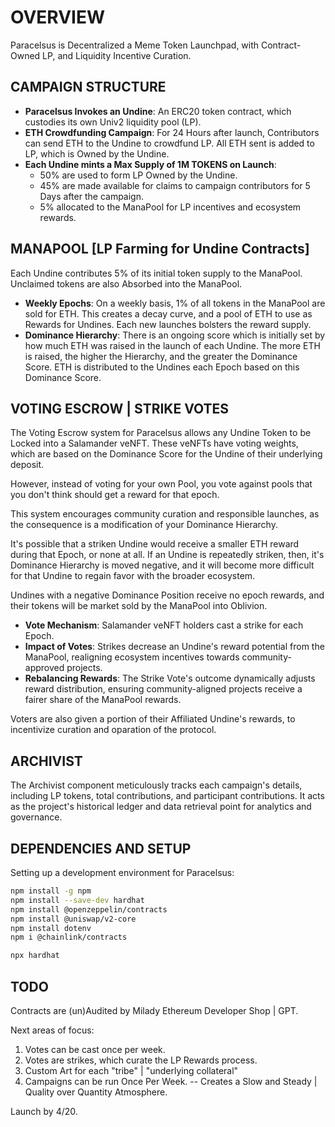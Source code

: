 # OVERVIEW

Paracelsus is Decentralized a Meme Token Launchpad, with Contract-Owned LP, and Liquidity Incentive Curation.

## CAMPAIGN STRUCTURE

- **Paracelsus Invokes an Undine**: An ERC20 token contract, which custodies its own Univ2 liquidity pool (LP).
- **ETH Crowdfunding Campaign**: For 24 Hours after launch, Contributors can send ETH to the Undine to crowdfund LP. All ETH sent is added to LP, which is Owned by the Undine.
- **Each Undine mints a Max Supply of 1M TOKENS on Launch**:
  - 50% are used to form LP Owned by the Undine.
  - 45% are made available for claims to campaign contributors for 5 Days after the campaign.
  - 5% allocated to the ManaPool for LP incentives and ecosystem rewards.

## MANAPOOL [LP Farming for Undine Contracts]

Each Undine contributes 5% of its initial token supply to the ManaPool. Unclaimed tokens are also Absorbed into the ManaPool.

- **Weekly Epochs**: On a weekly basis, 1% of all tokens in the ManaPool are sold for ETH. This creates a decay curve, and a pool of ETH to use as Rewards for Undines. Each new launches bolsters the reward supply.
- **Dominance Hierarchy**: There is an ongoing score which is initially set by how much ETH was raised in the launch of each Undine. The more ETH is raised, the higher the Hierarchy, and the greater the Dominance Score. ETH is distributed to the Undines each Epoch based on this Dominance Score.

## VOTING ESCROW | STRIKE VOTES

The Voting Escrow system for Paracelsus allows any Undine Token to be Locked into a Salamander veNFT. These veNFTs have voting weights, which are based on the Dominance Score for the Undine of their underlying deposit.

However, instead of voting for your own Pool, you vote against pools that you don't think should get a reward for that epoch.

This system encourages community curation and responsible launches, as the consequence is a modification of your Dominance Hierarchy.

It's possible that a striken Undine would receive a smaller ETH reward during that Epoch, or none at all. If an Undine is repeatedly striken, then, it's Dominance Hierarchy is moved negative, and it will become more difficult for that Undine to regain favor with the broader ecosystem.

Undines with a negative Dominance Position receive no epoch rewards, and their tokens will be market sold by the ManaPool into Oblivion.

- **Vote Mechanism**: Salamander veNFT holders cast a strike for each Epoch.
- **Impact of Votes**: Strikes decrease an Undine's reward potential from the ManaPool, realigning ecosystem incentives towards community-approved projects.
- **Rebalancing Rewards**: The Strike Vote's outcome dynamically adjusts reward distribution, ensuring community-aligned projects receive a fairer share of the ManaPool rewards.

Voters are also given a portion of their Affiliated Undine's rewards, to incentivize curation and oparation of the protocol.

## ARCHIVIST

The Archivist component meticulously tracks each campaign's details, including LP tokens, total contributions, and participant contributions. It acts as the project's historical ledger and data retrieval point for analytics and governance.

## DEPENDENCIES AND SETUP

Setting up a development environment for Paracelsus:

```bash
npm install -g npm
npm install --save-dev hardhat
npm install @openzeppelin/contracts
npm install @uniswap/v2-core
npm install dotenv
npm i @chainlink/contracts
```

```bash
npx hardhat
```

## TODO

Contracts are (un)Audited by Milady Ethereum Developer Shop | GPT.

Next areas of focus:

1) Votes can be cast once per week.
2) Votes are strikes, which curate the LP Rewards process.
3) Custom Art for each "tribe" | "underlying collateral"
4) Campaigns can be run Once Per Week. -- Creates a Slow and Steady | Quality over Quantity Atmosphere.

Launch by 4/20.
